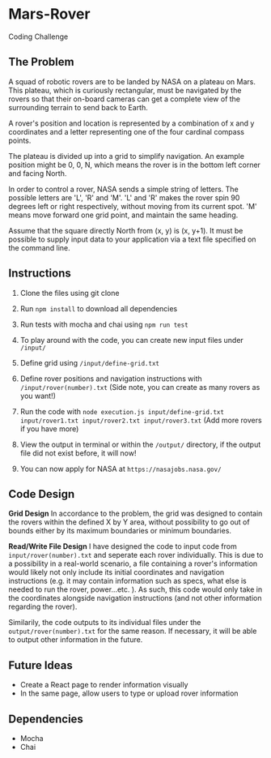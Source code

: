 # Mars-Rover

Coding Challenge

## The Problem

A squad of robotic rovers are to be landed by NASA on a plateau on Mars.
This plateau, which is curiously rectangular, must be navigated by the rovers so that their on-board cameras can get a complete view of the surrounding terrain to send back to Earth.

A rover's position and location is represented by a combination of x and y coordinates and a letter representing one of the four cardinal compass points.

The plateau is divided up into a grid to simplify navigation. An example position might be 0, 0, N, which means the rover is in the bottom left corner and facing North.

In order to control a rover, NASA sends a simple string of letters. The possible letters are 'L', 'R' and 'M'. 'L' and 'R' makes the rover spin 90 degrees left or right respectively, without moving from its current spot. 'M' means move forward one grid point, and maintain the same heading.

Assume that the square directly North from (x, y) is (x, y+1).
It must be possible to supply input data to your application via a text file specified on the command line.

## Instructions

1. Clone the files using git clone

2. Run ```npm install``` to download all dependencies

3. Run tests with mocha and chai using ```npm run test ```

4. To play around with the code, you can create new input files under ```/input/```

5. Define grid using ```/input/define-grid.txt```

6. Define rover positions and navigation instructions with ```/input/rover(number).txt``` (Side note, you can create as many rovers as you want!)

7. Run the code with ```node execution.js input/define-grid.txt input/rover1.txt input/rover2.txt input/rover3.txt``` (Add more rovers if you have more)

8. View the output in terminal or within the ```/output/``` directory, if the output file did not exist before, it will now!

9. You can now apply for NASA at ```https://nasajobs.nasa.gov/```


## Code Design

**Grid Design**
In accordance to the problem, the grid was designed to contain the rovers within the defined X by Y area, without possibility to go out of bounds either by its maximum boundaries or minimum boundaries.

**Read/Write File Design**
I have designed the code to input code from ```input/rover(number).txt``` and seperate each rover individually.
This is due to a possibility in a real-world scenario, a file containing a rover's information would likely not only include its initial coordinates and navigation instructions (e.g. it may contain information such as specs, what else is needed to run the rover, power...etc. ). As such, this code would only take in the coordinates alongside navigation instructions (and not other information regarding the rover).

Similarily, the code outputs to its individual files under the ```output/rover(number).txt``` for the same reason. If necessary, it will be able to output other information in the future.


## Future Ideas

- Create a React page to render information visually
- In the same page, allow users to type or upload rover information

## Dependencies

- Mocha
- Chai